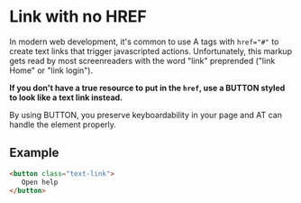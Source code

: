 # Link with no HREF

In modern web development, it's common to use A tags with `href="#"` to create text links
that trigger javascripted actions. Unfortunately, this markup gets read by most screenreaders
with the word "link" preprended ("link Home" or "link login").

**If you don't have a true resource to put in the `href`, use a BUTTON styled to look like a 
text link instead.**

By using BUTTON, you preserve keyboardability in your page and AT can handle the element
properly.

## Example

```html
<button class="text-link">
   Open help
</button>
```
